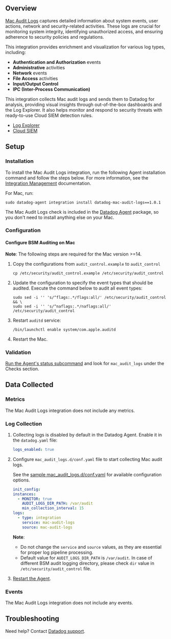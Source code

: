 ## Overview

[Mac Audit Logs][1] captures detailed information about system events, user actions, network and security-related activities. These logs are crucial for monitoring system integrity, identifying unauthorized access, and ensuring adherence to security policies and regulations.

This integration provides enrichment and visualization for various log types, including:

- **Authentication and Authorization** events  
- **Administrative** activities  
- **Network** events  
- **File Access** activities  
- **Input/Output Control**  
- **IPC (Inter-Process Communication)**  

This integration collects Mac audit logs and sends them to Datadog for analysis, providing visual insights through out-of-the-box dashboards and the Log Explorer. It also helps monitor and respond to security threats with ready-to-use Cloud SIEM detection rules.

* [Log Explorer][2]
* [Cloud SIEM][3]

## Setup

### Installation

To install the Mac Audit Logs integration, run the following Agent installation command and follow the steps below. For more information, see the [Integration Management][4] documentation.

For Mac, run:
  ```shell
  sudo datadog-agent integration install datadog-mac-audit-logs==1.0.1
  ```

The Mac Audit Logs check is included in the [Datadog Agent][4] package, so you don't need to install anything else on your Mac.

### Configuration

#### Configure BSM Auditing on Mac
**Note**: The following steps are required for the Mac version >=14.

1. Copy the configurations from `audit_control.example` to `audit_control`
    ```shell
    cp /etc/security/audit_control.example /etc/security/audit_control
    ```

2. Update the configuration to specify the event types that should be audited. Execute the command below to audit all event types:
    ```shell
    sudo sed -i '' 's/^flags:.*/flags:all/' /etc/security/audit_control && \
    sudo sed -i '' 's/^naflags:.*/naflags:all/' /etc/security/audit_control
    ```
3. Restart `auditd` service:
    ```shell
    /bin/launchctl enable system/com.apple.auditd
    ```

4. Restart the Mac.

### Validation

[Run the Agent's status subcommand][5] and look for `mac_audit_logs` under the Checks section.

## Data Collected

### Metrics

The Mac Audit Logs integration does not include any metrics.

### Log Collection

1. Collecting logs is disabled by default in the Datadog Agent. Enable it in the `datadog.yaml` file:

   ```yaml
   logs_enabled: true
   ```

2. Configure `mac_audit_logs.d/conf.yaml` file to start collecting Mac audit logs.

   See the [sample mac_audit_logs.d/conf.yaml][6] for available configuration options.

      ```yaml
      init_config:
      instances:
        - MONITOR: true
          AUDIT_LOGS_DIR_PATH: /var/audit
          min_collection_interval: 15
      logs:
        - type: integration
          service: mac-audit-logs
          source: mac-audit-logs
      ```

   **Note**:
     - Do not change the `service` and `source` values, as they are essential for proper log pipeline processing.
     - Default value for `AUDIT_LOGS_DIR_PATH` is `/var/audit`. In case of different BSM audit logging directory, please check `dir` value in `/etc/security/audit_control` file.

3. [Restart the Agent][7].

### Events

The Mac Audit Logs integration does not include any events.

## Troubleshooting

Need help? Contact [Datadog support][8].


[1]: https://www.apple.com/mac/
[2]: https://docs.datadoghq.com/logs/explorer/
[3]: https://www.datadoghq.com/product/cloud-siem/
[4]: /account/settings/agent/latest
[5]: https://docs.datadoghq.com/agent/guide/agent-commands/#agent-status-and-information
[6]: https://github.com/DataDog/integrations-core/blob/master/mac_audit_logs/datadog_checks/mac_audit_logs/data/conf.yaml.example
[7]: https://docs.datadoghq.com/agent/guide/agent-commands/#start-stop-and-restart-the-agent
[8]: https://docs.datadoghq.com/help/
